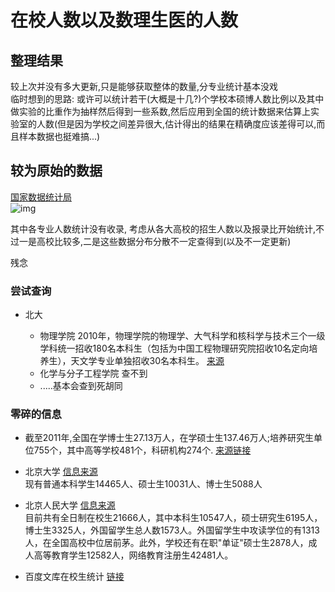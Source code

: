 # 在校人数以及数理生医的人数

## 整理结果

较上次并没有多大更新,只是能够获取整体的数量,分专业统计基本没戏<br>
临时想到的思路: 或许可以统计若干(大概是十几?)个学校本硕博人数比例以及其中做实验的比重作为抽样然后得到一些系数,然后应用到全国的统计数据来估算上实验室的人数(但是因为学校之间差异很大,估计得出的结果在精确度应该差得可以,而且样本数据也挺难搞...)

## 较为原始的数据

[国家数据统计局](http://data.stats.gov.cn/easyquery.htm?cn=E0103&zb=A0M01&reg=110000&sj=2012)<br>
![img](http://7xirg3.com1.z0.glb.clouddn.com/table.png)

其中各专业人数统计没有收录, 考虑从各大高校的招生人数以及报录比开始统计,不过一是高校比较多,二是这些数据分布分散不一定查得到(以及不一定更新)

残念

### 尝试查询

- 北大

  - 物理学院 2010年，物理学院的物理学、大气科学和核科学与技术三个一级学科统一招收180名本科生（包括为中国工程物理研究院招收10名定向培养生），天文学专业单独招收30名本科生。 [来源](http://www.phy.pku.edu.cn/admissions/under/recruitment.xml)
  - 化学与分子工程学院 查不到
  - .....基本会查到死胡同

### 零碎的信息

- 截至2011年,全国在学博士生27.13万人，在学硕士生137.46万人;培养研究生单位755个，其中高等学校481个，科研机构274个. [来源链接](http://202.205.176.169/tjgb/2011%E5%B9%B4%E5%85%A8%E5%9B%BD%E6%95%99%E8%82%B2%E4%BA%8B%E4%B8%9A%E5%8F%91%E5%B1%95%E7%BB%9F%E8%AE%A1%E5%85%AC%E6%8A%A5.htm)

- 北京大学 [信息来源](http://xuexiao.liuxue86.com/xuexiao/1/zaixiao)<br>
  现有普通本科学生14465人、硕士生10031人、博士生5088人

- 北京人民大学 [信息来源](http://xuexiao.liuxue86.com/xuexiao/2/zaixiao)<br>
  目前共有全日制在校生21666人，其中本科生10547人，硕士研究生6195人，博士生3325人，外国留学生总人数1573人。外国留学生中攻读学位的有1313人，在全国高校中位居前茅。此外，学校还有在职"单证"硕士生2878人，成人高等教育学生12582人，网络教育注册生42481人。

- 百度文库在校生统计 [链接](http://wenku.baidu.com/link?url=kPwwtxGc8iNBPlJIgl-8jIHDlodD7E7wHIoFgNBv00C75Wie7XmrY13eRKSmQwgRnvULLdFMSD9kAsHm1srale6nt899QqpOVc8Mo6Ne0Se)
